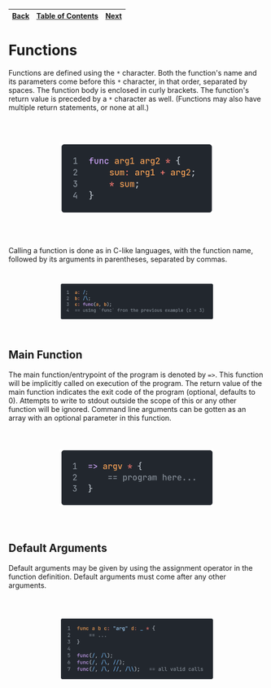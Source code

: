 [Back](09controlflow.md) | [Table of Contents](../README.md#table-of-contents) | [Next](11modules.md)
---                      | ---                                                 | ---

# Functions

Functions are defined using the `*` character.
Both the function's name and its parameters come before this `*` character, in that order, separated by spaces.
The function body is enclosed in curly brackets.
The function's return value is preceded by a `*` character as well.
(Functions may also have multiple return statements, or none at all.)

<p align="left">
    <img src="images/27function.png" style="transform: scale(0.6)">
</p>

Calling a function is done as in C-like languages, with the function name, followed by its arguments in parentheses, separated by commas.

<p align="left">
    <img src="images/28function.png" style="transform: scale(0.6)">
</p>

## Main Function

The main function/entrypoint of the program is denoted by `=>`.
This function will be implicitly called on execution of the program.
The return value of the main function indicates the exit code of the program (optional, defaults to 0).
Attempts to write to stdout outside the scope of this or any other function will be ignored.
Command line arguments can be gotten as an array with an optional parameter in this function.

<p align="left">
    <img src="images/29mainfunction.png" style="transform: scale(0.6)">
</p>

## Default Arguments

Default arguments may be given by using the assignment operator in the function definition.
Default arguments must come after any other arguments.

<p align="left">
    <img src="images/30defaultarguments.png" style="transform: scale(0.6)">
</p>
